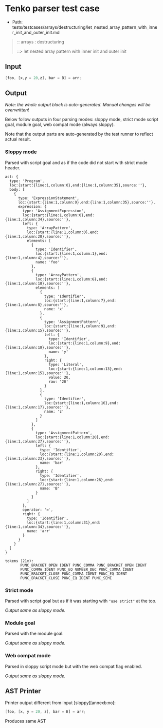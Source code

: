 # Tenko parser test case

- Path: tests/testcases/arrays/destructuring/let_nested_array_pattern_with_inner_init_and_outer_init.md

> :: arrays : destructuring
>
> ::> let nested array pattern with inner init and outer init

## Input

`````js
[foo, [x,y = 20,z], bar = B] = arr;
`````

## Output

_Note: the whole output block is auto-generated. Manual changes will be overwritten!_

Below follow outputs in four parsing modes: sloppy mode, strict mode script goal, module goal, web compat mode (always sloppy).

Note that the output parts are auto-generated by the test runner to reflect actual result.

### Sloppy mode

Parsed with script goal and as if the code did not start with strict mode header.

`````
ast: {
  type: 'Program',
  loc:{start:{line:1,column:0},end:{line:1,column:35},source:''},
  body: [
    {
      type: 'ExpressionStatement',
      loc:{start:{line:1,column:0},end:{line:1,column:35},source:''},
      expression: {
        type: 'AssignmentExpression',
        loc:{start:{line:1,column:0},end:{line:1,column:34},source:''},
        left: {
          type: 'ArrayPattern',
          loc:{start:{line:1,column:0},end:{line:1,column:28},source:''},
          elements: [
            {
              type: 'Identifier',
              loc:{start:{line:1,column:1},end:{line:1,column:4},source:''},
              name: 'foo'
            },
            {
              type: 'ArrayPattern',
              loc:{start:{line:1,column:6},end:{line:1,column:18},source:''},
              elements: [
                {
                  type: 'Identifier',
                  loc:{start:{line:1,column:7},end:{line:1,column:8},source:''},
                  name: 'x'
                },
                {
                  type: 'AssignmentPattern',
                  loc:{start:{line:1,column:9},end:{line:1,column:15},source:''},
                  left: {
                    type: 'Identifier',
                    loc:{start:{line:1,column:9},end:{line:1,column:10},source:''},
                    name: 'y'
                  },
                  right: {
                    type: 'Literal',
                    loc:{start:{line:1,column:13},end:{line:1,column:15},source:''},
                    value: 20,
                    raw: '20'
                  }
                },
                {
                  type: 'Identifier',
                  loc:{start:{line:1,column:16},end:{line:1,column:17},source:''},
                  name: 'z'
                }
              ]
            },
            {
              type: 'AssignmentPattern',
              loc:{start:{line:1,column:20},end:{line:1,column:27},source:''},
              left: {
                type: 'Identifier',
                loc:{start:{line:1,column:20},end:{line:1,column:23},source:''},
                name: 'bar'
              },
              right: {
                type: 'Identifier',
                loc:{start:{line:1,column:26},end:{line:1,column:27},source:''},
                name: 'B'
              }
            }
          ]
        },
        operator: '=',
        right: {
          type: 'Identifier',
          loc:{start:{line:1,column:31},end:{line:1,column:34},source:''},
          name: 'arr'
        }
      }
    }
  ]
}

tokens (21x):
       PUNC_BRACKET_OPEN IDENT PUNC_COMMA PUNC_BRACKET_OPEN IDENT
       PUNC_COMMA IDENT PUNC_EQ NUMBER_DEC PUNC_COMMA IDENT
       PUNC_BRACKET_CLOSE PUNC_COMMA IDENT PUNC_EQ IDENT
       PUNC_BRACKET_CLOSE PUNC_EQ IDENT PUNC_SEMI
`````

### Strict mode

Parsed with script goal but as if it was starting with `"use strict"` at the top.

_Output same as sloppy mode._

### Module goal

Parsed with the module goal.

_Output same as sloppy mode._

### Web compat mode

Parsed in sloppy script mode but with the web compat flag enabled.

_Output same as sloppy mode._

## AST Printer

Printer output different from input [sloppy][annexb:no]:

````js
[foo, [x, y = 20, z], bar = B] = arr;
````

Produces same AST
